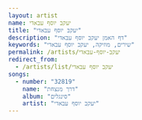 ```yaml
---
layout: artist
name: יעקב יוסף עבאדי
title: "יעקב יוסף עבאדי"
description: "דף האמן יעקב יוסף עבאדי"
keywords: "שירים, מוזיקה, יעקב יוסף עבאדי"
permalink: /artists/יעקב-יוסף-עבאדי
redirect_from:
  - /artists/list/יעקב יוסף עבאדי
songs:
  - number: "32819"
    name: "דרך מנצחת"
    album: "סינגלים"
    artist: "יעקב יוסף עבאדי"
---
```

